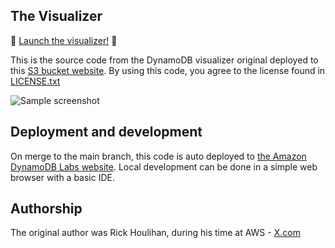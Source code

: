 ## The Visualizer

 🚀 [Launch the visualizer!](http://amazondynamodblabs.com/static/visualizer/index.html) 🚀
 
This is the source code from the DynamoDB visualizer original deployed to this [S3 bucket website](https://rh-web-bucket.s3.amazonaws.com/index.html). By using this code, you agree to the license found in [LICENSE.txt](LICENSE.txt)


![Sample screenshot](https://amazondynamodblabs.com/static/visualizer/img/model.png)


## Deployment and development

On merge to the main branch, this code is auto deployed to [the Amazon DynamoDB Labs website](http://amazondynamodblabs.com/static/visualizer/index.html). Local development can be done in a simple web browser with a basic IDE.

## Authorship

The original author was Rick Houlihan, during his time at AWS -  [X.com](https://x.com/houlihan_rick)